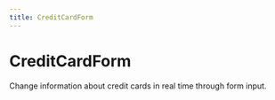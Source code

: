 ```yaml
---
title: CreditCardForm
---
```


# CreditCardForm

<div>Change information about credit cards in real time through form input.</div>

